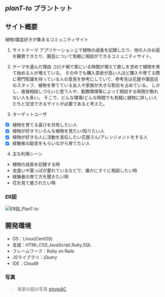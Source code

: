 ## *planT-to* プラントット

## サイト概要
 植物/園芸好きが集まるコミュニティサイト
1. サイトテーマ
アプリケーション上で植物の成長を記録したり、他の人のお庭を観賞できたり、園芸について気軽に相談ができるコミュニティサイト。

2. テーマを選んだ理由
コロナ禍で家にいる時間が増えて癒しを求めて植物を育て始める人が増えている。  その中でも購入意欲が高い人ほど購入や育てる際に専門知識を持っている人の意見を参考にしていて、参考先は花屋や園芸店のスタッフ、植物を育てている友人や家族が大きな割合を占めている。  しかし、直接相談しづらいと思う人や、勤務環境等によって相談する時間が取れない人も多い。  そこで、どんな環境/どんな時間でも気軽に植物に詳しい人たちと交流できるサイトが必要であると考えた。

3. ターゲットユーザ
- [x] 植物を育てる喜びを共有したい人
- [x] 植物が好きでいろんな植物を見たい/知りたい人
- [x] 植物が好きな人に活動を宣伝したい花屋さん/アレンジメントをする人
- [x] 経験者の助言をもらいながら育てたい人

4. 主な利用シーン
* 植物の成長を記録する時
* 虫食いや葉っぱが萎れているなどで、誰かにすぐに相談したい時
* 経験者の育て方を聞きたい時
* 花を見て癒されたい時

### ER図
![ER図_PlanT-to](https://user-images.githubusercontent.com/104881559/183317194-90cff248-2c45-4fa6-a08a-0c5b09f22534.jpg)

## 開発環境
- OS：Linux(CentOS)
- 言語：HTML,CSS,JavaScript,Ruby,SQL
- フレームワーク：Ruby on Rails
- JSライブラリ：jQuery
- IDE：Cloud9

### 写真
>実家の庭の写真
>[photoAC](https://www.photo-ac.com/)

